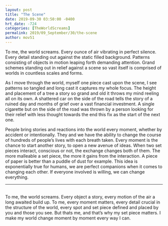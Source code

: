 ```yaml
---
layout: post
title: "The Scene"
date: 2019-09-30 03:50:00 -0400
hrt_date: -724
categories: [TheWorldScreams]
permalink: 2019/09_September/30/the-scene
author: mov51
---
```


To me, the world screams. Every ounce of air vibrating in perfect silence. Every detail standing out against the static filled background. Patterns consisting of objects in motion leaping forth demanding attention. Grand schemes standing out in relief against a scene so vast itself is comprised of worlds in countless scales and forms.

As I move through the world, myself one piece cast upon the scene, I see patterns so tangled and long cast it captures my whole focus. The height and placement of a tree a story so grand and old it throws my mind reeling all on its own. A shattered car on the side of the road tells the story of a ruined day and months of grief over a vast financial investment. A single cigarette but on the side of the road was thrown by a person looking for their relief with less thought towards the end this fix as the start of the next one.

People bring stories and reactions into the world every moment, whether by accident or intentionally. They and we have the ability to change the course of hundreds of people’s lives with each breath taken. Every moment is the chance to start another story, to open a new avenue of ideas. When two set pieces interact, conscious or not, the exchange changes both of them. The more malleable a set piece, the more it gains from the interaction. A piece of paper is better than a puddle of dust for example. This idea is exponentially true for humans, we are perfect companions when it comes to changing each other. If everyone involved is willing, we can change everything. 

***
<br>
To me, the world screams. Every object a story, every motion of the air a long awaited build up. To me, every moment matters, every detail crucial in the structure of the world, every spot and set piece defined and placed by you and those you see. But thats me, and that’s why my set piece matters. I make my world change moment by moment every way I can. 